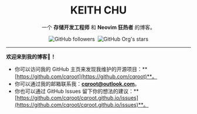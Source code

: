 <div align="center">
  <h1 style={{ fontSize: "60px" }}>KEITH CHU</h1>
  <p style={{ fontSize: "20px" }}>一个 <b>存储开发工程师</b> 和 <b>Neovim 狂热者</b> 的博客。</p>

  <p>
    <img alt="GitHub followers" src="https://img.shields.io/github/followers/cqroot?style=for-the-badge" />&nbsp;&nbsp;<img alt="GitHub Org's stars" src="https://img.shields.io/github/stars/cqroot?style=for-the-badge&color=%232dba4e" />
  </p>
  <hr />
</div>

**欢迎来到我的博客👏！**

- 你可以访问我的 GitHub 主页来发现我维护的开源项目：**[https://github.com/cqroot](https://github.com/cqroot)**。
- 你可以通过我的邮箱联系我：**[cqroot@outlook.com](mailto:cqroot@outlook.com)**。
- 你也可以通过 GitHub Issues 留下你的想法的建议：**[https://github.com/cqroot/cqroot.github.io/issues](https://github.com/cqroot/cqroot.github.io/issues)**。
